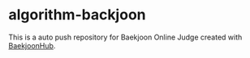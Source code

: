 # algorithm-backjoon
This is a auto push repository for Baekjoon Online Judge created with [BaekjoonHub](https://github.com/BaekjoonHub/BaekjoonHub).
